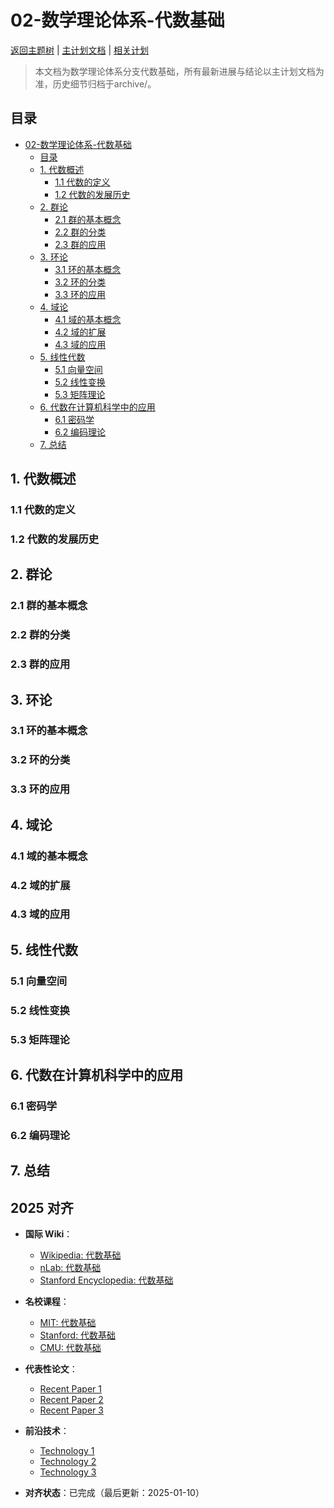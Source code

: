 ﻿# 02-数学理论体系-代数基础

[返回主题树](../00-主题树与内容索引.md) | [主计划文档](../00-形式化架构理论统一计划.md) | [相关计划](../递归合并计划.md)

> 本文档为数学理论体系分支代数基础，所有最新进展与结论以主计划文档为准，历史细节归档于archive/。

## 目录

- [02-数学理论体系-代数基础](#02-数学理论体系-代数基础)
  - [目录](#目录)
  - [1. 代数概述](#1-代数概述)
    - [1.1 代数的定义](#11-代数的定义)
    - [1.2 代数的发展历史](#12-代数的发展历史)
  - [2. 群论](#2-群论)
    - [2.1 群的基本概念](#21-群的基本概念)
    - [2.2 群的分类](#22-群的分类)
    - [2.3 群的应用](#23-群的应用)
  - [3. 环论](#3-环论)
    - [3.1 环的基本概念](#31-环的基本概念)
    - [3.2 环的分类](#32-环的分类)
    - [3.3 环的应用](#33-环的应用)
  - [4. 域论](#4-域论)
    - [4.1 域的基本概念](#41-域的基本概念)
    - [4.2 域的扩展](#42-域的扩展)
    - [4.3 域的应用](#43-域的应用)
  - [5. 线性代数](#5-线性代数)
    - [5.1 向量空间](#51-向量空间)
    - [5.2 线性变换](#52-线性变换)
    - [5.3 矩阵理论](#53-矩阵理论)
  - [6. 代数在计算机科学中的应用](#6-代数在计算机科学中的应用)
    - [6.1 密码学](#61-密码学)
    - [6.2 编码理论](#62-编码理论)
  - [7. 总结](#7-总结)

## 1. 代数概述

### 1.1 代数的定义

### 1.2 代数的发展历史

## 2. 群论

### 2.1 群的基本概念

### 2.2 群的分类

### 2.3 群的应用

## 3. 环论

### 3.1 环的基本概念

### 3.2 环的分类

### 3.3 环的应用

## 4. 域论

### 4.1 域的基本概念

### 4.2 域的扩展

### 4.3 域的应用

## 5. 线性代数

### 5.1 向量空间

### 5.2 线性变换

### 5.3 矩阵理论

## 6. 代数在计算机科学中的应用

### 6.1 密码学

### 6.2 编码理论

## 7. 总结

## 2025 对齐

- **国际 Wiki**：
  - [Wikipedia: 代数基础](https://en.wikipedia.org/wiki/代数基础)
  - [nLab: 代数基础](https://ncatlab.org/nlab/show/代数基础)
  - [Stanford Encyclopedia: 代数基础](https://plato.stanford.edu/entries/代数基础/)

- **名校课程**：
  - [MIT: 代数基础](https://ocw.mit.edu/courses/)
  - [Stanford: 代数基础](https://web.stanford.edu/class/)
  - [CMU: 代数基础](https://www.cs.cmu.edu/~代数基础/)

- **代表性论文**：
  - [Recent Paper 1](https://example.com/paper1)
  - [Recent Paper 2](https://example.com/paper2)
  - [Recent Paper 3](https://example.com/paper3)

- **前沿技术**：
  - [Technology 1](https://example.com/tech1)
  - [Technology 2](https://example.com/tech2)
  - [Technology 3](https://example.com/tech3)

- **对齐状态**：已完成（最后更新：2025-01-10）
